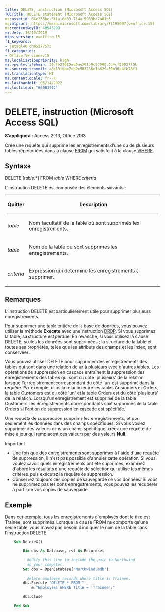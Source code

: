 ```yaml
---
title: DELETE, instruction (Microsoft Access SQL)
TOCTitle: DELETE statement (Microsoft Access SQL)
ms:assetid: 64c235bc-5b1a-0a33-714a-9933ba7a81e5
ms:mtpsurl: https://msdn.microsoft.com/library/Ff195097(v=office.15)
ms:contentKeyID: 48545299
ms.date: 10/18/2018
mtps_version: v=office.15
f1_keywords:
- jetsql40.chm5277573
f1_categories:
- Office.Version=v15
ms.localizationpriority: high
ms.openlocfilehash: 38dfb39825ad5ae301b6c93008c5c4cf29037f5b
ms.sourcegitcommit: a6d13fdae7eb2e503236c1b629a59b36a4fb76f1
ms.translationtype: HT
ms.contentlocale: fr-FR
ms.lasthandoff: 06/14/2022
ms.locfileid: "66083912"
---
```

# <a name="delete-statement-microsoft-access-sql"></a>DELETE, instruction (Microsoft Access SQL)

**S’applique à** : Access 2013, Office 2013

Crée une requête qui supprime les enregistrements d’une ou de plusieurs tables répertoriées dans la clause [FROM](/office/vba/access/Concepts/Structured-Query-Language/from-clause-microsoft-access-sql) qui satisfont à la clause [WHERE](/office/vba/access/Concepts/Structured-Query-Language/where-clause-microsoft-access-sql).

## <a name="syntax"></a>Syntaxe

DELETE \[*table*.\*\] FROM *table* WHERE *criteria*

L’instruction DELETE est composée des éléments suivants :

<table>
<colgroup>
<col />
<col />
</colgroup>
<thead>
<tr class="header">
<th><p>Quitter</p></th>
<th><p>Description</p></th>
</tr>
</thead>
<tbody>
<tr class="odd">
<td><p><em>table</em></p></td>
<td><p>Nom facultatif de la table où sont supprimés les enregistrements.</p></td>
</tr>
<tr class="even">
<td><p><em>table</em></p></td>
<td><p>Nom de la table où sont supprimés les enregistrements.</p></td>
</tr>
<tr class="odd">
<td><p><em>criteria</em></p></td>
<td><p>Expression qui détermine les enregistrements à supprimer.</p></td>
</tr>
</tbody>
</table>


## <a name="remarks"></a>Remarques

L’instruction DELETE est particulièrement utile pour supprimer plusieurs enregistrements.

Pour supprimer une table entière de la base de données, vous pouvez utiliser la méthode **Execute** avec une instruction [DROP](drop-statement-microsoft-access-sql.md). Si vous supprimez la table, sa structure est perdue. En revanche, si vous utilisez la clause DELETE, seules les données sont supprimées ; la structure de la table et toutes ses propriétés, telles que les attributs des champs et les index, sont conservées.

Vous pouvez utiliser DELETE pour supprimer des enregistrements des tables qui sont dans une relation de un à plusieurs avec d'autres tables. Les opérations de suppression en cascade entraînent la suppression des enregistrements des tables qui sont du côté 'plusieurs' de la relation lorsque l'enregistrement correspondant du côté 'un' est supprimé dans la requête. Par exemple, dans la relation entre les tables Customers et Orders, la table Customers est du côté 'un' et la table Orders est du côté 'plusieurs' de la relation. Lorsqu'un enregistrement est supprimé de la table Customers, les enregistrements correspondants sont supprimés de la table Orders si l'option de suppression en cascade est spécifiée.

Une requête de suppression supprime les enregistrements, et pas seulement les données dans des champs spécifiques. Si vous voulez supprimer des valeurs dans un champ spécifique, créez une requête de mise à jour qui remplacent ces valeurs par des valeurs **Null**.

> [!IMPORTANT]
> - Une fois que des enregistrements sont supprimés à l'aide d'une requête de suppression, il n'est pas possible d'annuler cette opération. Si vous voulez savoir quels enregistrements ont été supprimés, examinez d'abord les résultats d'une requête de sélection qui utilise les mêmes critères, puis exécutez la requête de suppression.
> - Conservez toujours des copies de sauvegarde de vos données. Si vous ne supprimez pas les bons enregistrements, vous pouvez les récupérer à partir de vos copies de sauvegarde.

## <a name="example"></a>Exemple

Dans cet exemple, tous les enregistrements d'employés dont le titre est Trainee, sont supprimés. Lorsque la clause FROM ne comporte qu'une seule table, vous n'avez pas besoin d'indiquer le nom de la table dans l'instruction DELETE.



```vb
    Sub DeleteX() 
     
        Dim dbs As Database, rst As Recordset 
     
        ' Modify this line to include the path to Northwind 
        ' on your computer. 
        Set dbs = OpenDatabase("Northwind.mdb") 
     
        ' Delete employee records where title is Trainee.     
        dbs.Execute "DELETE * FROM " _ 
            & "Employees WHERE Title = 'Trainee';" 
         
        dbs.Close 
     
    End Sub
```
